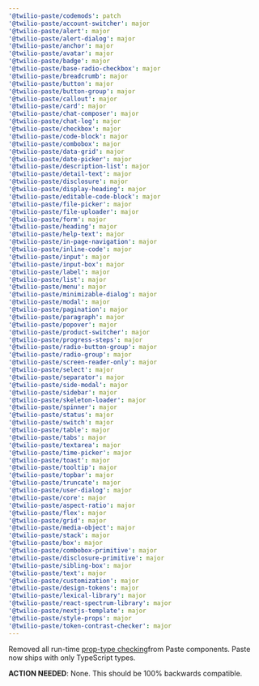 ```yaml
---
'@twilio-paste/codemods': patch
'@twilio-paste/account-switcher': major
'@twilio-paste/alert': major
'@twilio-paste/alert-dialog': major
'@twilio-paste/anchor': major
'@twilio-paste/avatar': major
'@twilio-paste/badge': major
'@twilio-paste/base-radio-checkbox': major
'@twilio-paste/breadcrumb': major
'@twilio-paste/button': major
'@twilio-paste/button-group': major
'@twilio-paste/callout': major
'@twilio-paste/card': major
'@twilio-paste/chat-composer': major
'@twilio-paste/chat-log': major
'@twilio-paste/checkbox': major
'@twilio-paste/code-block': major
'@twilio-paste/combobox': major
'@twilio-paste/data-grid': major
'@twilio-paste/date-picker': major
'@twilio-paste/description-list': major
'@twilio-paste/detail-text': major
'@twilio-paste/disclosure': major
'@twilio-paste/display-heading': major
'@twilio-paste/editable-code-block': major
'@twilio-paste/file-picker': major
'@twilio-paste/file-uploader': major
'@twilio-paste/form': major
'@twilio-paste/heading': major
'@twilio-paste/help-text': major
'@twilio-paste/in-page-navigation': major
'@twilio-paste/inline-code': major
'@twilio-paste/input': major
'@twilio-paste/input-box': major
'@twilio-paste/label': major
'@twilio-paste/list': major
'@twilio-paste/menu': major
'@twilio-paste/minimizable-dialog': major
'@twilio-paste/modal': major
'@twilio-paste/pagination': major
'@twilio-paste/paragraph': major
'@twilio-paste/popover': major
'@twilio-paste/product-switcher': major
'@twilio-paste/progress-steps': major
'@twilio-paste/radio-button-group': major
'@twilio-paste/radio-group': major
'@twilio-paste/screen-reader-only': major
'@twilio-paste/select': major
'@twilio-paste/separator': major
'@twilio-paste/side-modal': major
'@twilio-paste/sidebar': major
'@twilio-paste/skeleton-loader': major
'@twilio-paste/spinner': major
'@twilio-paste/status': major
'@twilio-paste/switch': major
'@twilio-paste/table': major
'@twilio-paste/tabs': major
'@twilio-paste/textarea': major
'@twilio-paste/time-picker': major
'@twilio-paste/toast': major
'@twilio-paste/tooltip': major
'@twilio-paste/topbar': major
'@twilio-paste/truncate': major
'@twilio-paste/user-dialog': major
'@twilio-paste/core': major
'@twilio-paste/aspect-ratio': major
'@twilio-paste/flex': major
'@twilio-paste/grid': major
'@twilio-paste/media-object': major
'@twilio-paste/stack': major
'@twilio-paste/box': major
'@twilio-paste/combobox-primitive': major
'@twilio-paste/disclosure-primitive': major
'@twilio-paste/sibling-box': major
'@twilio-paste/text': major
'@twilio-paste/customization': major
'@twilio-paste/design-tokens': major
'@twilio-paste/lexical-library': major
'@twilio-paste/react-spectrum-library': major
'@twilio-paste/nextjs-template': major
'@twilio-paste/style-props': major
'@twilio-paste/token-contrast-checker': major
---
```


Removed all run-time [prop-type checking](https://www.npmjs.com/package/prop-types)from Paste components. Paste now ships with only TypeScript types.

**ACTION NEEDED**: None. This should be 100% backwards compatible.
